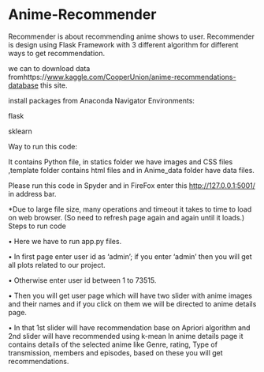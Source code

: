 # Anime-Recommender

Recommender is about recommending anime shows to user. 
Recommender is design using Flask Framework with 3 different algorithm for different ways to get recommendation.


we can to download data fromhttps://www.kaggle.com/CooperUnion/anime-recommendations-database this site.

install packages from Anaconda Navigator Environments:

flask

sklearn

Way to run this code:

It contains Python file, in statics folder we have images and CSS files ,template folder contains html files and in Anime_data folder have data files.

Please run this code in Spyder and in FireFox enter this  http://127.0.0.1:5001/ in address bar.

*Due to large file size, many operations and timeout it takes to time to load on web browser.
 (So need to refresh page again and again until it loads.) 
Steps to run code

•	Here we have to run app.py files.

•	In first page enter user id as ‘admin’; if you enter ‘admin’ then you will get all plots related to our project.

•	Otherwise enter user id between 1 to 73515.

•	Then you will get user page which will have two slider with anime images  and their names and if you click on them we will be directed to anime details page.

•	In that 1st slider will have recommendation base on Apriori algorithm and 2nd slider will have recommended using k-mean 
In anime details page it contains details of the selected anime like Genre, rating, Type of transmission, members and episodes, based on these you will get recommendations.

